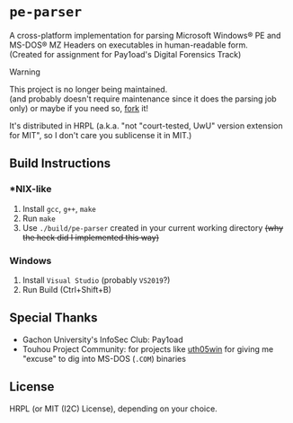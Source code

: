 # `pe-parser`
A cross-platform implementation for parsing Microsoft Windows® PE and MS-DOS® MZ Headers on executables in human-readable form.  
(Created for assignment for Pay1oad's Digital Forensics Track)

> [!WARNING]
> This project is no longer being maintained.  
> (and probably doesn't require maintenance since it does the parsing job only)
> or maybe if you need so, [fork](https://github.com/Alex4386-vault/pe-parser/fork) it!
> 
> It's distributed in HRPL (a.k.a. "not "court-tested, UwU" version extension for MIT", so I don't care you sublicense it in MIT.)

## Build Instructions
### *NIX-like
1. Install `gcc`, `g++`, `make`
2. Run `make`
3. Use `./build/pe-parser` created in your current working directory
   ~~(why the heck did I implemented this way)~~

### Windows
1. Install `Visual Studio` (probably `VS2019`?)
2. Run Build (Ctrl+Shift+B)

## Special Thanks
* Gachon University's InfoSec Club: Pay1oad
* Touhou Project Community: for projects like [uth05win](https://github.com/KyoriAsh/uth05win) for giving me "excuse" to dig into MS-DOS (`.COM`) binaries

## License
HRPL (or MIT (I2C) License), depending on your choice.

